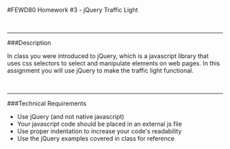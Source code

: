 #FEWD80 Homework #3 - jQuery Traffic Light

<br>

---

###Description

In class you were introduced to jQuery, which is a javascript library that uses css selectors to select and manipulate elements on web pages. In this assignment you will use jQuery to make the traffic light functional.


<br>

---

###Technical Requirements

- Use jQuery (and not native javascript)
- Your javascript code should be placed in an external js file
- Use proper indentation to increase your code's readability
- Use the jQuery examples covered in class for reference

<br>
